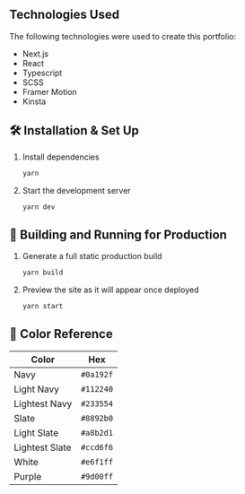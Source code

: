 ## Technologies Used

The following technologies were used to create this portfolio:

-   Next.js
-   React
-   Typescript
-   SCSS
-   Framer Motion
-   Kinsta

## 🛠 Installation & Set Up

1. Install dependencies

    ```sh
    yarn
    ```

2. Start the development server

    ```sh
    yarn dev
    ```

## 🚀 Building and Running for Production

1. Generate a full static production build

    ```sh
    yarn build
    ```

1. Preview the site as it will appear once deployed

    ```sh
    yarn start
    ```

## 🎨 Color Reference

| Color          | Hex       |
| -------------- | --------- |
| Navy           | `#0a192f` |
| Light Navy     | `#112240` |
| Lightest Navy  | `#233554` |
| Slate          | `#8892b0` |
| Light Slate    | `#a8b2d1` |
| Lightest Slate | `#ccd6f6` |
| White          | `#e6f1ff` |
| Purple         | `#9d00ff` |
